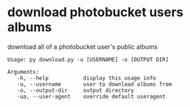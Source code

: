 # download photobucket users albums
 download all of a photobucket user's public albums

```
Usage: py download.py -u [USERNAME] -o [OUTPUT DIR]

Arguments:
   -h, --help           display this usage info
   -u, --username       user to download albums from
   -o, --output-dir     output directory
   -ua, --user-agent    override default useragent
```
